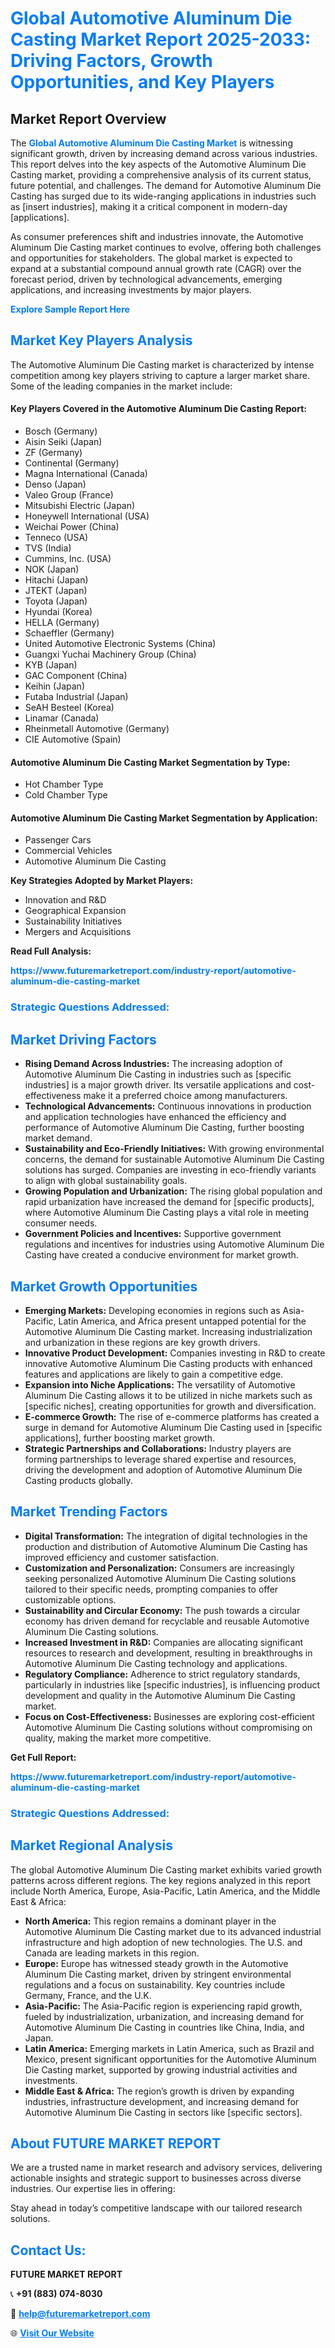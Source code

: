 <h1 style="color: #007BFF;">Global Automotive Aluminum Die Casting Market Report 2025-2033: Driving Factors, Growth Opportunities, and Key Players</h1>

<section id="overview">
<h2>Market Report Overview</h2>
<p>The <a href="https://www.futuremarketreport.com/industry-report/automotive-aluminum-die-casting-market" style="color: #007BFF; text-decoration: none;"><strong>Global Automotive Aluminum Die Casting Market</strong></a> is witnessing significant growth, driven by increasing demand across various industries. This report delves into the key aspects of the Automotive Aluminum Die Casting market, providing a comprehensive analysis of its current status, future potential, and challenges. The demand for Automotive Aluminum Die Casting has surged due to its wide-ranging applications in industries such as [insert industries], making it a critical component in modern-day [applications].</p>
<p>As consumer preferences shift and industries innovate, the Automotive Aluminum Die Casting market continues to evolve, offering both challenges and opportunities for stakeholders. The global market is expected to expand at a substantial compound annual growth rate (CAGR) over the forecast period, driven by technological advancements, emerging applications, and increasing investments by major players.</p>
</section>

<section id="overview">
<p><a href="https://www.futuremarketreport.com/request-sample/reportId=126355" style="color: #007BFF; text-decoration: none;"><strong>Explore Sample Report Here</strong></a></p>
</section>

<section id="key-players">
<h2 style="color: #007BFF;">Market Key Players Analysis</h2>
<p>The Automotive Aluminum Die Casting market is characterized by intense competition among key players striving to capture a larger market share. Some of the leading companies in the market include:</p>
<h4>Key Players Covered in the Automotive Aluminum Die Casting Report:</h4>
<ul><li>Bosch (Germany)</li><li>Aisin Seiki (Japan)</li><li>ZF (Germany)</li><li>Continental (Germany)</li><li>Magna International (Canada)</li><li>Denso (Japan)</li><li>Valeo Group (France)</li><li>Mitsubishi Electric (Japan)</li><li>Honeywell International (USA)</li><li>Weichai Power (China)</li><li>Tenneco (USA)</li><li>TVS (India)</li><li>Cummins, Inc. (USA)</li><li>NOK (Japan)</li><li>Hitachi (Japan)</li><li>JTEKT (Japan)</li><li>Toyota (Japan)</li><li>Hyundai (Korea)</li><li>HELLA (Germany)</li><li>Schaeffler (Germany)</li><li>United Automotive Electronic Systems (China)</li><li>Guangxi Yuchai Machinery Group (China)</li><li>KYB (Japan)</li><li>GAC Component (China)</li><li>Keihin (Japan)</li><li>Futaba Industrial (Japan)</li><li>SeAH Besteel (Korea)</li><li>Linamar (Canada)</li><li>Rheinmetall Automotive (Germany)</li><li>CIE Automotive (Spain)</li></ul>
<h4>Automotive Aluminum Die Casting Market Segmentation by Type:</h4>
<ul><li>Hot Chamber Type</li><li>Cold Chamber Type</li></ul>

<h4>Automotive Aluminum Die Casting Market Segmentation by Application:</h4>
<ul><li>Passenger Cars</li><li>Commercial Vehicles</li><li>Automotive Aluminum Die Casting</li></ul>
<p><strong>Key Strategies Adopted by Market Players:</strong></p>
<ul>
<li>Innovation and R&D</li>
<li>Geographical Expansion</li>
<li>Sustainability Initiatives</li>
<li>Mergers and Acquisitions</li>
</ul>
</section>

<section>
<p><strong>Read Full Analysis: </strong></p><a href="https://www.futuremarketreport.com/industry-report/automotive-aluminum-die-casting-market" style="color: #007BFF; text-decoration: none;"><strong>https://www.futuremarketreport.com/industry-report/automotive-aluminum-die-casting-market</strong></a>
<h3 style="color: #007BFF;">Strategic Questions Addressed:</h3>
</section>

<section id="driving-factors">
<h2 style="color: #007BFF;">Market Driving Factors</h2>
<ul>
<li><strong>Rising Demand Across Industries:</strong> The increasing adoption of Automotive Aluminum Die Casting in industries such as [specific industries] is a major growth driver. Its versatile applications and cost-effectiveness make it a preferred choice among manufacturers.</li>
<li><strong>Technological Advancements:</strong> Continuous innovations in production and application technologies have enhanced the efficiency and performance of Automotive Aluminum Die Casting, further boosting market demand.</li>
<li><strong>Sustainability and Eco-Friendly Initiatives:</strong> With growing environmental concerns, the demand for sustainable Automotive Aluminum Die Casting solutions has surged. Companies are investing in eco-friendly variants to align with global sustainability goals.</li>
<li><strong>Growing Population and Urbanization:</strong> The rising global population and rapid urbanization have increased the demand for [specific products], where Automotive Aluminum Die Casting plays a vital role in meeting consumer needs.</li>
<li><strong>Government Policies and Incentives:</strong> Supportive government regulations and incentives for industries using Automotive Aluminum Die Casting have created a conducive environment for market growth.</li>
</ul>
</section>

<section id="growth-opportunities">
<h2 style="color: #007BFF;">Market Growth Opportunities</h2>
<ul>
<li><strong>Emerging Markets:</strong> Developing economies in regions such as Asia-Pacific, Latin America, and Africa present untapped potential for the Automotive Aluminum Die Casting market. Increasing industrialization and urbanization in these regions are key growth drivers.</li>
<li><strong>Innovative Product Development:</strong> Companies investing in R&D to create innovative Automotive Aluminum Die Casting products with enhanced features and applications are likely to gain a competitive edge.</li>
<li><strong>Expansion into Niche Applications:</strong> The versatility of Automotive Aluminum Die Casting allows it to be utilized in niche markets such as [specific niches], creating opportunities for growth and diversification.</li>
<li><strong>E-commerce Growth:</strong> The rise of e-commerce platforms has created a surge in demand for Automotive Aluminum Die Casting used in [specific applications], further boosting market growth.</li>
<li><strong>Strategic Partnerships and Collaborations:</strong> Industry players are forming partnerships to leverage shared expertise and resources, driving the development and adoption of Automotive Aluminum Die Casting products globally.</li>
</ul>
</section>

<section id="trending-factors">
<h2 style="color: #007BFF;">Market Trending Factors</h2>
<ul>
<li><strong>Digital Transformation:</strong> The integration of digital technologies in the production and distribution of Automotive Aluminum Die Casting has improved efficiency and customer satisfaction.</li>
<li><strong>Customization and Personalization:</strong> Consumers are increasingly seeking personalized Automotive Aluminum Die Casting solutions tailored to their specific needs, prompting companies to offer customizable options.</li>
<li><strong>Sustainability and Circular Economy:</strong> The push towards a circular economy has driven demand for recyclable and reusable Automotive Aluminum Die Casting solutions.</li>
<li><strong>Increased Investment in R&D:</strong> Companies are allocating significant resources to research and development, resulting in breakthroughs in Automotive Aluminum Die Casting technology and applications.</li>
<li><strong>Regulatory Compliance:</strong> Adherence to strict regulatory standards, particularly in industries like [specific industries], is influencing product development and quality in the Automotive Aluminum Die Casting market.</li>
<li><strong>Focus on Cost-Effectiveness:</strong> Businesses are exploring cost-efficient Automotive Aluminum Die Casting solutions without compromising on quality, making the market more competitive.</li>
</ul>
</section>

<section>
<p><strong>Get Full Report: </strong></p><a href="https://www.futuremarketreport.com/industry-report/automotive-aluminum-die-casting-market" style="color: #007BFF; text-decoration: none;"><strong>https://www.futuremarketreport.com/industry-report/automotive-aluminum-die-casting-market</strong></a>
<h3 style="color: #007BFF;">Strategic Questions Addressed:</h3>
</section>


<section id="regional-analysis">
<h2 style="color: #007BFF;">Market Regional Analysis</h2>
<p>The global Automotive Aluminum Die Casting market exhibits varied growth patterns across different regions. The key regions analyzed in this report include North America, Europe, Asia-Pacific, Latin America, and the Middle East & Africa:</p>
<ul>
<li><strong>North America:</strong> This region remains a dominant player in the Automotive Aluminum Die Casting market due to its advanced industrial infrastructure and high adoption of new technologies. The U.S. and Canada are leading markets in this region.</li>
<li><strong>Europe:</strong> Europe has witnessed steady growth in the Automotive Aluminum Die Casting market, driven by stringent environmental regulations and a focus on sustainability. Key countries include Germany, France, and the U.K.</li>
<li><strong>Asia-Pacific:</strong> The Asia-Pacific region is experiencing rapid growth, fueled by industrialization, urbanization, and increasing demand for Automotive Aluminum Die Casting in countries like China, India, and Japan.</li>
<li><strong>Latin America:</strong> Emerging markets in Latin America, such as Brazil and Mexico, present significant opportunities for the Automotive Aluminum Die Casting market, supported by growing industrial activities and investments.</li>
<li><strong>Middle East & Africa:</strong> The region’s growth is driven by expanding industries, infrastructure development, and increasing demand for Automotive Aluminum Die Casting in sectors like [specific sectors].</li>
</ul>
</section>

<footer>
<h2 style="color: #007BFF;">About FUTURE MARKET REPORT</h2>
<p>We are a trusted name in market research and advisory services, delivering actionable insights and strategic support to businesses across diverse industries. Our expertise lies in offering:</p>

<p>Stay ahead in today’s competitive landscape with our tailored research solutions.</p>

<h2 style="color: #007BFF;">Contact Us:</h2>
<p><strong>FUTURE MARKET REPORT</strong></p>
<p>📞 <strong>+91 (883) 074-8030</strong></p>
<p>📧 <strong><a href="mailto:help@futuremarketreport.com" style="color: #007BFF;">help@futuremarketreport.com</a></strong></p>
<p>🌐 <strong><a href="https://www.futuremarketreport.com/" style="color: #007BFF;">Visit Our Website</a></strong></p>
</footer>